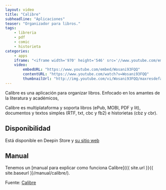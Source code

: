 ```yaml
---
layout: video
title: "Calibre"
subheadline: "Aplicaciones"
teaser: "Organizador para libros."
tags:
    - libreria
    - pdf
    - comic
    - historieta
categories:
    - apps
    iframe: "<iframe width='970' height='546' src='//www.youtube.com/embed/Wosani93FQQ' frameborder='0' allowfullscreen></iframe>"
    video:
        embedURL: "https://www.youtube.com/embed/Wosani93FQQ"
        contentURL: "https://www.youtube.com/watch?v=Wosani93FQQ"
        thumbnailUrl: "http://img.youtube.com/vi/Wosani93FQQ/maxresdefault.jpg"
---
```

<!--more-->

Calibre es una aplicación para organizar libros. Enfocado en los amantes de la literatura y académicos,

Calibre es multiplataforma y soporta libros (ePub, MOBI, PDF y lit), documentos y textos simples (RTF, txt, cbc y fb2) e historietas (cbz y cbr).

## Disponibilidad

Está disponible en Deepin Store y [su sitio web](https://calibre-ebook.com/)

## Manual

Tenemos un [manual para explicar como funciona Calibre]({{ site.url }}{{ site.baseurl }}/manual/calibre/).

Fuente: [Calibre](https://calibre-ebook.com/)
